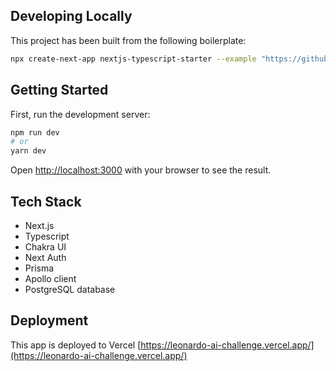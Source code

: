 ## Developing Locally

This project has been built from the following boilerplate:

```bash
npx create-next-app nextjs-typescript-starter --example "https://github.com/vercel/nextjs-postgres-auth-starter"
```

## Getting Started

First, run the development server:

```bash
npm run dev
# or
yarn dev
```

Open [http://localhost:3000](http://localhost:3000) with your browser to see the result.

## Tech Stack

- Next.js
- Typescript
- Chakra UI
- Next Auth
- Prisma
- Apollo client
- PostgreSQL database

## Deployment

This app is deployed to Vercel [https://leonardo-ai-challenge.vercel.app/](https://leonardo-ai-challenge.vercel.app/)
